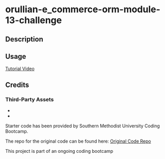 # orullian-e_commerce-orm-module-13-challenge

## Description


## Usage


[Tutorial Video]()

## Credits
### Third-Party Assets
- 
- 

Starter code has been provided by Southern Methodist University Coding Bootcamp.  

The repo for the original code can be found here: [Original Code Repo](https://git.bootcampcontent.com/Southern-Methodist-University/SMU-VIRT-FSF-PT-05-2024-U-LOLC/-/tree/main/13-ORM/02-Challenge/Develop?ref_type=heads)

This project is part of an ongoing coding bootcamp